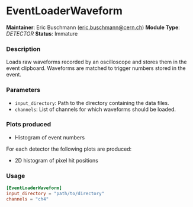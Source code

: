 # EventLoaderWaveform
**Maintainer**: Eric Buschmann (eric.buschmann@cern.ch)
**Module Type**: *DETECTOR*
**Status**: Immature

### Description
Loads raw waveforms recorded by an oscilloscope and stores them in the event clipboard. 
Waveforms are matched to trigger numbers stored in the event.

### Parameters
* `input_directory`: Path to the directory containing the data files.
* `channels`: List of channels for which waveforms should be loaded.

### Plots produced
* Histogram of event numbers

For each detector the following plots are produced:

* 2D histogram of pixel hit positions

### Usage
```toml
[EventLoaderWaveform]
input_directory = "path/to/directory"
channels = "ch4"
```
